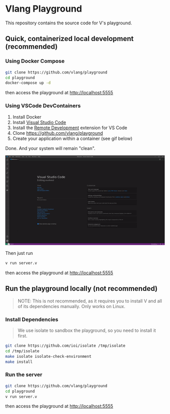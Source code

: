 # Vlang Playground

This repository contains the source code for V's playground.

## Quick, containerized local development (recommended)

### Using Docker Compose

```bash
git clone https://github.com/vlang/playground
cd playground
docker-compose up -d
```

then access the playground at <http://localhost:5555>

### Using VSCode DevContainers

1. Install Docker
2. Install [Visual Studio Code](https://code.visualstudio.com/)
3. Install the [Remote Development](https://marketplace.visualstudio.com/items?itemName=ms-vscode-remote.vscode-remote-extensionpack) extension for VS Code
4. Clone <https://github.com/vlang/playground>
5. Create your application within a container (see gif below)

Done. And your system will remain "clean".

![VSCode DevContainer Demo](./.devcontainer/vscode-open-in-container.gif)

Then just run

```sh
v run server.v
```

then access the playground at <http://localhost:5555>

## Run the playground locally (not recommended)

> NOTE: This is not recommended, as it requires you to install V and all of its dependencies manually. Only works on Linux.

### Install Dependencies

> We use isolate to sandbox the playground, so you need to install it first.

```bash
git clone https://github.com/ioi/isolate /tmp/isolate
cd /tmp/isolate
make isolate isolate-check-environment
make install
```

### Run the server

```bash
git clone https://github.com/vlang/playground
cd playground
v run server.v
```

then access the playground at <http://localhost:5555>
